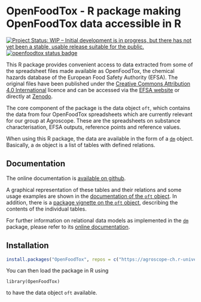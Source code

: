 # OpenFoodTox - R package making OpenFoodTox data accessible in R

<!-- badges: start -->
[![Project Status: WIP – Initial development is in progress, but there has not yet been a stable, usable release suitable for the public.](https://www.repostatus.org/badges/latest/wip.svg)](https://www.repostatus.org/#wip)
[![openfoodtox status badge](https://agroscope-ch.r-universe.dev/badges/OpenFoodTox)](https://agroscope-ch.r-universe.dev/ui/#package:openfoodtox)
<!-- badges: end -->

This R package provides convenient access to data extracted from some of
the spreadsheet files made available as OpenFoodTox, the chemical hazards
database of the European Food Safety Authority (EFSA). The original files have
been published under the 
[Creative Commons Attribution 4.0 International](https://creativecommons.org/licenses/by/4.0/deed.en) 
licence and can be accessed via
the [EFSA website](https://www.efsa.europa.eu/en/data-report/chemical-hazards-database-openfoodtox)
or directly at
[Zenodo](https://zenodo.org/doi/10.5281/zenodo.780543).

The core component of the package is the data object `oft`, which contains the
data from four OpenFoodTox spreadsheets which are currently relevant for our
group at Agroscope. These are the spreadsheets on substance characterisation,
EFSA outputs, reference points and reference values.

When using this R package, the data are available in the form of
a [`dm`](https://cran.r-project.org/package=dm) object. Basically, a
`dm` object is a list of tables with defined relations.

## Documentation

The online documentation is [available on github](https://agroscope-ch.github.io/openfoodtox/index.html).

A graphical representation of these tables and their relations and some
usage examples are shown in the
[documentation of the `oft` object](https://agroscope-ch.github.io/openfoodtox/reference/oft.html).
In addition, there is a 
[package vignette on the `oft` object](https://agroscope-ch.github.io/openfoodtox/articles/oft.html),
describing the contents of the individual tables.

For further information on relational data models as implemented in the
[`dm`](https://cran.r-project.org/package=dm) package, please refer to its
[online documentation](https://dm.cynkra.com/).

## Installation

```r
install.packages("OpenFoodTox", repos = c("https://agroscope-ch.r-universe.dev", "https://cran.r-project.org"))
```

You can then load the package in R using

```
library(OpenFoodTox)
```

to have the data object `oft` available.
